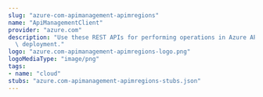 ```yaml
---
slug: "azure-com-apimanagement-apimregions"
name: "ApiManagementClient"
provider: "azure.com"
description: "Use these REST APIs for performing operations in Azure API Management\
  \ deployment."
logo: "azure.com-apimanagement-apimregions-logo.png"
logoMediaType: "image/png"
tags:
- name: "cloud"
stubs: "azure.com-apimanagement-apimregions-stubs.json"
---
```

